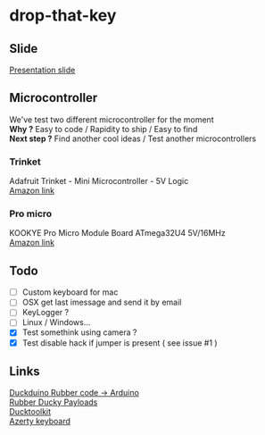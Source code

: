 # drop-that-key

## Slide

[Presentation slide](https://slides.com/aurelienloyer/attention-hacker-fort)

## Microcontroller

We've test two different microcontroller for the moment <br>
**Why ?** Easy to code / Rapidity to ship / Easy to find <br>
**Next step ?** Find another cool ideas / Test another microcontrollers

### **Trinket**

Adafruit Trinket - Mini Microcontroller - 5V Logic <br>
[Amazon link](https://amzn.to/2HR76pb)

### **Pro micro**

KOOKYE Pro Micro Module Board ATmega32U4 5V/16MHz <br>
[Amazon link](https://amzn.to/2FMQd9e)

## Todo

* [ ] Custom keyboard for mac
* [ ] OSX get last imessage and send it by email
* [ ] KeyLogger ?
* [ ] Linux / Windows...
* [x] Test somethink using camera ?
* [x] Test disable hack if jumper is present ( see issue #1 )

## Links

[Duckduino Rubber code -> Arduino](https://nurrl.github.io/Duckuino/)  
[Rubber Ducky Payloads](https://github.com/hak5darren/USB-Rubber-Ducky/wiki/Payloads)  
[Ducktoolkit](https://ducktoolkit.com/viewscript/all/)  
[Azerty keyboard](http://www.zem.fr/utiliser-mouse-keyboard-azerty-arduino-pro-micro-teensy/)
